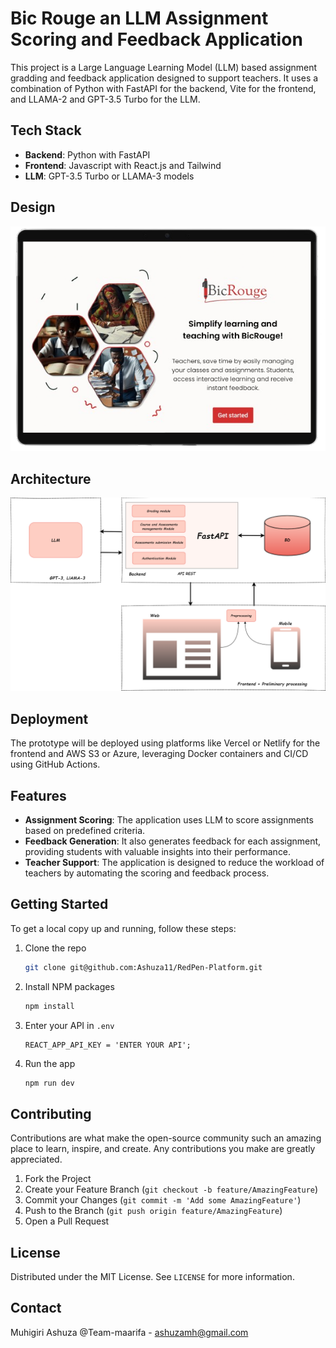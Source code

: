# Bic Rouge an LLM Assignment Scoring and Feedback Application

This project is a Large Language Learning Model (LLM) based assignment gradding and feedback application designed to support teachers. It uses a combination of Python with FastAPI for the backend, Vite for the frontend, and LLAMA-2 and GPT-3.5 Turbo for the LLM.

## Tech Stack

- **Backend**: Python with FastAPI
- **Frontend**: Javascript with React.js and Tailwind
- **LLM**: GPT-3.5 Turbo or LLAMA-3 models

## Design

![Project Design](/design_assets/home.png)

## Architecture

![Project Design](/design_assets/architecture.png)

## Deployment

The prototype will be deployed using platforms like Vercel or Netlify for the frontend and AWS S3 or Azure, leveraging Docker containers and CI/CD using GitHub Actions.

## Features

- **Assignment Scoring**: The application uses LLM to score assignments based on predefined criteria.
- **Feedback Generation**: It also generates feedback for each assignment, providing students with valuable insights into their performance.
- **Teacher Support**: The application is designed to reduce the workload of teachers by automating the scoring and feedback process.

##

## Getting Started

To get a local copy up and running, follow these steps:

1. Clone the repo
   ```sh
   git clone git@github.com:Ashuza11/RedPen-Platform.git
   ```
2. Install NPM packages
   ```sh
   npm install
   ```
3. Enter your API in `.env`
   ```JS
   REACT_APP_API_KEY = 'ENTER YOUR API';
   ```
4. Run the app
   ```sh
   npm run dev
   ```

## Contributing

Contributions are what make the open-source community such an amazing place to learn, inspire, and create. Any contributions you make are greatly appreciated.

1. Fork the Project
2. Create your Feature Branch (`git checkout -b feature/AmazingFeature`)
3. Commit your Changes (`git commit -m 'Add some AmazingFeature'`)
4. Push to the Branch (`git push origin feature/AmazingFeature`)
5. Open a Pull Request

## License

Distributed under the MIT License. See `LICENSE` for more information.

## Contact

Muhigiri Ashuza @Team-maarifa - ashuzamh@gmail.com
